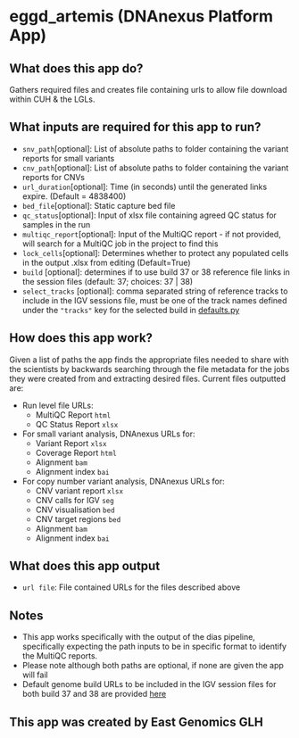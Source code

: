 <!-- dx-header -->
# eggd_artemis (DNAnexus Platform App)


## What does this app do?

Gathers required files and creates file containing urls to allow file download within CUH & the LGLs.

## What inputs are required for this app to run?
* `snv_path`[optional]: List of absolute paths to folder containing the variant reports for small variants
* `cnv_path`[optional]: List of absolute paths to folder containing the variant reports for CNVs
* `url_duration`[optional]: Time (in seconds) until the generated links expire. (Default = 4838400)
* `bed_file`[optional]: Static capture bed file
* `qc_status`[optional]: Input of xlsx file containing agreed QC status for samples in the run
* `multiqc_report`[optional]: Input of the MultiQC report - if not provided, will search for a MultiQC job in the project to find this
* `lock_cells`[optional]: Determines whether to protect any populated cells in the output .xlsx from editing (Default=True)
* `build` [optional]: determines if to use build 37 or 38 reference file links in the session files (default: 37; choices: 37 | 38)
* `select_tracks` [optional]: comma separated string of reference tracks to include in the IGV sessions file, must be one of the track names defined under the `"tracks"` key for the selected build in [defaults.py](https://github.com/eastgenomics/eggd_artemis/tree/main/resources/home/dnanexus/utils/defaults.py)

## How does this app work?

Given a list of paths the app finds the appropriate files needed to share with the scientists by backwards searching through the file metadata for the jobs they were created from and extracting desired files. Current files outputted are:
* Run level file URLs:
  * MultiQC Report `html`
  * QC Status Report `xlsx`
* For small variant analysis, DNAnexus URLs for:
  * Variant Report `xlsx`
  * Coverage Report `html`
  * Alignment `bam`
  * Alignment index `bai`
* For copy number variant analysis, DNAnexus URLs for:
  * CNV variant report `xlsx`
  * CNV calls for IGV `seg`
  * CNV visualisation `bed`
  * CNV target regions `bed`
  * Alignment `bam`
  * Alignment index `bai`

## What does this app output
* `url file`: File contained URLs for the files described above

## Notes
* This app works specifically with the output of the dias pipeline, specifically expecting the path inputs to be in specific format to identify the MultiQC reports.
* Please note although both paths are optional, if none are given the app will fail
* Default genome build URLs to be included in the IGV session files for both build 37 and 38 are provided [here](https://github.com/eastgenomics/eggd_artemis/tree/main/resources/home/dnanexus/utils/defaults.py)

## This app was created by East Genomics GLH

